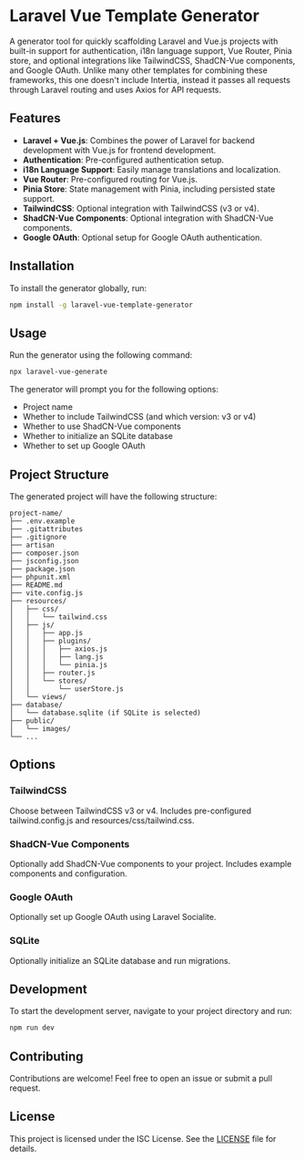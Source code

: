 # Laravel Vue Template Generator

A generator tool for quickly scaffolding Laravel and Vue.js projects with built-in support for authentication, i18n language support, Vue Router, Pinia store, and optional integrations like TailwindCSS, ShadCN-Vue components, and Google OAuth.
Unlike many other templates for combining these frameworks, this one doesn't include Intertia, instead it passes all requests through Laravel routing and uses Axios for API requests.

## Features

- **Laravel + Vue.js**: Combines the power of Laravel for backend development with Vue.js for frontend development.
- **Authentication**: Pre-configured authentication setup.
- **i18n Language Support**: Easily manage translations and localization.
- **Vue Router**: Pre-configured routing for Vue.js.
- **Pinia Store**: State management with Pinia, including persisted state support.
- **TailwindCSS**: Optional integration with TailwindCSS (v3 or v4).
- **ShadCN-Vue Components**: Optional integration with ShadCN-Vue components.
- **Google OAuth**: Optional setup for Google OAuth authentication.

## Installation

To install the generator globally, run:

```bash
npm install -g laravel-vue-template-generator
```

## Usage
Run the generator using the following command:

```bash
npx laravel-vue-generate
```

The generator will prompt you for the following options:

- Project name
- Whether to include TailwindCSS (and which version: v3 or v4)
- Whether to use ShadCN-Vue components
- Whether to initialize an SQLite database
- Whether to set up Google OAuth

## Project Structure

The generated project will have the following structure:

```
project-name/
├── .env.example
├── .gitattributes
├── .gitignore
├── artisan
├── composer.json
├── jsconfig.json
├── package.json
├── phpunit.xml
├── README.md
├── vite.config.js
├── resources/
│   ├── css/
│   │   └── tailwind.css
│   ├── js/
│   │   ├── app.js
│   │   ├── plugins/
│   │   │   ├── axios.js
│   │   │   ├── lang.js
│   │   │   └── pinia.js
│   │   ├── router.js
│   │   └── stores/
│   │       └── userStore.js
│   └── views/
├── database/
│   └── database.sqlite (if SQLite is selected)
├── public/
│   └── images/
└── ...
```

## Options

### TailwindCSS
Choose between TailwindCSS v3 or v4.
Includes pre-configured tailwind.config.js and resources/css/tailwind.css.

### ShadCN-Vue Components
Optionally add ShadCN-Vue components to your project.
Includes example components and configuration.

### Google OAuth
Optionally set up Google OAuth using Laravel Socialite.

### SQLite
Optionally initialize an SQLite database and run migrations.

## Development
To start the development server, navigate to your project directory and run:

```bash
npm run dev
```

## Contributing
Contributions are welcome! Feel free to open an issue or submit a pull request.

## License
This project is licensed under the ISC License. See the [LICENSE](./LICENSE) file for details.